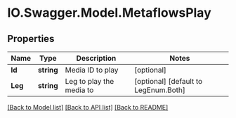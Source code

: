# IO.Swagger.Model.MetaflowsPlay
## Properties

Name | Type | Description | Notes
------------ | ------------- | ------------- | -------------
**Id** | **string** | Media ID to play | [optional] 
**Leg** | **string** | Leg to play the media to | [optional] [default to LegEnum.Both]

[[Back to Model list]](../README.md#documentation-for-models) [[Back to API list]](../README.md#documentation-for-api-endpoints) [[Back to README]](../README.md)

